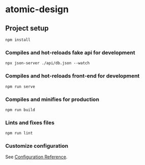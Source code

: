 # atomic-design

## Project setup
```
npm install
```

### Compiles and hot-reloads fake api for development
```
npx json-server ./api/db.json --watch
```

### Compiles and hot-reloads front-end for development
```
npm run serve
```

### Compiles and minifies for production
```
npm run build
```

### Lints and fixes files
```
npm run lint
```

### Customize configuration
See [Configuration Reference](https://cli.vuejs.org/config/).
